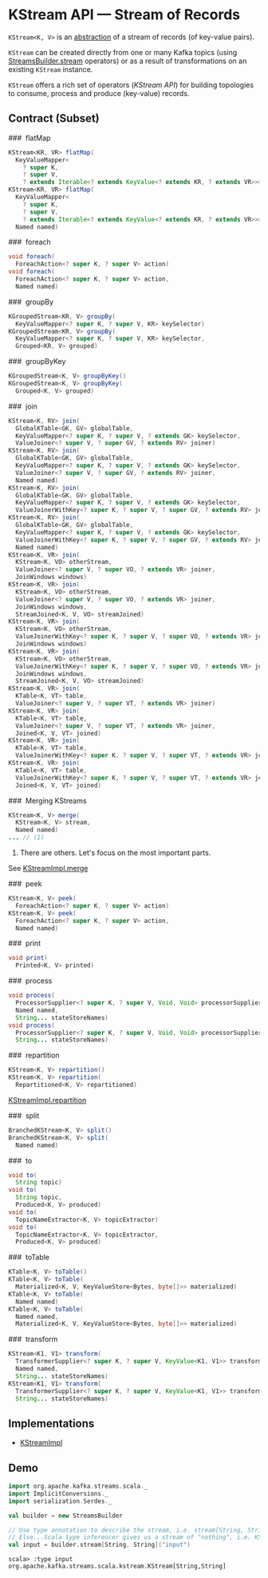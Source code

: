 # KStream API &mdash; Stream of Records

`KStream<K, V>` is an [abstraction](#contract) of a stream of records (of key-value pairs).

`KStream` can be created directly from one or many Kafka topics (using [StreamsBuilder.stream](StreamsBuilder.md#stream) operators) or as a result of transformations on an existing `KStream` instance.

`KStream` offers a rich set of operators (_KStream API_) for building topologies to consume, process and produce (key-value) records.

## Contract (Subset)

### <span id="flatMap"> flatMap

```java
KStream<KR, VR> flatMap(
  KeyValueMapper<
    ? super K,
    ? super V,
    ? extends Iterable<? extends KeyValue<? extends KR, ? extends VR>>> mapper)
KStream<KR, VR> flatMap(
  KeyValueMapper<
    ? super K,
    ? super V,
    ? extends Iterable<? extends KeyValue<? extends KR, ? extends VR>>> mapper,
  Named named)
```

### <span id="foreach"> foreach

```java
void foreach(
  ForeachAction<? super K, ? super V> action)
void foreach(
  ForeachAction<? super K, ? super V> action,
  Named named)
```

### <span id="groupBy"> groupBy

```java
KGroupedStream<KR, V> groupBy(
  KeyValueMapper<? super K, ? super V, KR> keySelector)
KGroupedStream<KR, V> groupBy(
  KeyValueMapper<? super K, ? super V, KR> keySelector,
  Grouped<KR, V> grouped)
```

### <span id="groupByKey"> groupByKey

```java
KGroupedStream<K, V> groupByKey()
KGroupedStream<K, V> groupByKey(
  Grouped<K, V> grouped)
```

### <span id="join"> join

```java
KStream<K, RV> join(
  GlobalKTable<GK, GV> globalTable,
  KeyValueMapper<? super K, ? super V, ? extends GK> keySelector,
  ValueJoiner<? super V, ? super GV, ? extends RV> joiner)
KStream<K, RV> join(
  GlobalKTable<GK, GV> globalTable,
  KeyValueMapper<? super K, ? super V, ? extends GK> keySelector,
  ValueJoiner<? super V, ? super GV, ? extends RV> joiner,
  Named named)
KStream<K, RV> join(
  GlobalKTable<GK, GV> globalTable,
  KeyValueMapper<? super K, ? super V, ? extends GK> keySelector,
  ValueJoinerWithKey<? super K, ? super V, ? super GV, ? extends RV> joiner)
KStream<K, RV> join(
  GlobalKTable<GK, GV> globalTable,
  KeyValueMapper<? super K, ? super V, ? extends GK> keySelector,
  ValueJoinerWithKey<? super K, ? super V, ? super GV, ? extends RV> joiner,
  Named named)
KStream<K, VR> join(
  KStream<K, VO> otherStream,
  ValueJoiner<? super V, ? super VO, ? extends VR> joiner,
  JoinWindows windows)
KStream<K, VR> join(
  KStream<K, VO> otherStream,
  ValueJoiner<? super V, ? super VO, ? extends VR> joiner,
  JoinWindows windows,
  StreamJoined<K, V, VO> streamJoined)
KStream<K, VR> join(
  KStream<K, VO> otherStream,
  ValueJoinerWithKey<? super K, ? super V, ? super VO, ? extends VR> joiner,
  JoinWindows windows)
KStream<K, VR> join(
  KStream<K, VO> otherStream,
  ValueJoinerWithKey<? super K, ? super V, ? super VO, ? extends VR> joiner,
  JoinWindows windows,
  StreamJoined<K, V, VO> streamJoined)
KStream<K, VR> join(
  KTable<K, VT> table,
  ValueJoiner<? super V, ? super VT, ? extends VR> joiner)
KStream<K, VR> join(
  KTable<K, VT> table,
  ValueJoiner<? super V, ? super VT, ? extends VR> joiner,
  Joined<K, V, VT> joined)
KStream<K, VR> join(
  KTable<K, VT> table,
  ValueJoinerWithKey<? super K, ? super V, ? super VT, ? extends VR> joiner)
KStream<K, VR> join(
  KTable<K, VT> table,
  ValueJoinerWithKey<? super K, ? super V, ? super VT, ? extends VR> joiner,
  Joined<K, V, VT> joined)
```

### <span id="merge"> Merging KStreams

```java
KStream<K, V> merge(
  KStream<K, V> stream,
  Named named)
... // (1)
```

1. There are others. Let's focus on the most important parts.

See [KStreamImpl.merge](KStreamImpl.md#merge)

### <span id="peek"> peek

```java
KStream<K, V> peek(
  ForeachAction<? super K, ? super V> action)
KStream<K, V> peek(
  ForeachAction<? super K, ? super V> action,
  Named named)
```

### <span id="print"> print

```java
void print(
  Printed<K, V> printed)
```

### <span id="process"> process

```java
void process(
  ProcessorSupplier<? super K, ? super V, Void, Void> processorSupplier,
  Named named,
  String... stateStoreNames)
void process(
  ProcessorSupplier<? super K, ? super V, Void, Void> processorSupplier,
  String... stateStoreNames)
```

### <span id="repartition"> repartition

```java
KStream<K, V> repartition()
KStream<K, V> repartition(
  Repartitioned<K, V> repartitioned)
```

[KStreamImpl.repartition](KStreamImpl.md#repartition)

### <span id="split"> split

```java
BranchedKStream<K, V> split()
BranchedKStream<K, V> split(
  Named named)
```

### <span id="to"> to

```java
void to(
  String topic)
void to(
  String topic,
  Produced<K, V> produced)
void to(
  TopicNameExtractor<K, V> topicExtractor)
void to(
  TopicNameExtractor<K, V> topicExtractor,
  Produced<K, V> produced)
```

### <span id="toTable"> toTable

```java
KTable<K, V> toTable()
KTable<K, V> toTable(
  Materialized<K, V, KeyValueStore<Bytes, byte[]>> materialized)
KTable<K, V> toTable(
  Named named)
KTable<K, V> toTable(
  Named named,
  Materialized<K, V, KeyValueStore<Bytes, byte[]>> materialized)
```

### <span id="transform"> transform

```java
KStream<K1, V1> transform(
  TransformerSupplier<? super K, ? super V, KeyValue<K1, V1>> transformerSupplier,
  Named named,
  String... stateStoreNames)
KStream<K1, V1> transform(
  TransformerSupplier<? super K, ? super V, KeyValue<K1, V1>> transformerSupplier,
  String... stateStoreNames)
```

## Implementations

* [KStreamImpl](KStreamImpl.md)

## Demo

```scala
import org.apache.kafka.streams.scala._
import ImplicitConversions._
import serialization.Serdes._

val builder = new StreamsBuilder

// Use type annotation to describe the stream, i.e. stream[String, String]
// Else...Scala type inferencer gives us a stream of "nothing", i.e. KStream[Nothing, Nothing]
val input = builder.stream[String, String]("input")
```

```text
scala> :type input
org.apache.kafka.streams.scala.kstream.KStream[String,String]
```

